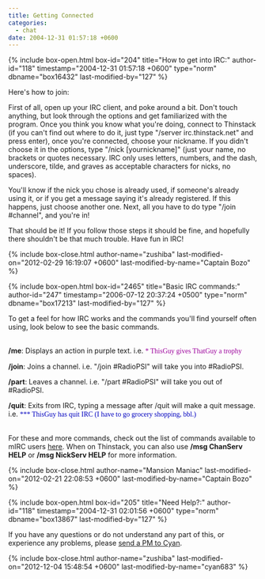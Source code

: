 ```yaml
---
title: Getting Connected
categories:
  - chat
date: 2004-12-31 01:57:18 +0600
---
```

{% include box-open.html box-id="204" title="How to get into IRC:" author-id="118" timestamp="2004-12-31 01:57:18 +0600" type="norm" dbname="box16432" last-modified-by="127" %}
<p>
Here's how to join:
</p>

<p>
First of all, open up your IRC client, and poke around a bit.  Don't touch anything, but look through the options and get familiarized with the program.  Once you think you know what you're doing, connect to Thinstack (if you can't find out where to do it, just type "/server irc.thinstack.net" and press enter), once you're connected, choose your nickname.  If you didn't choose it in the options, type "/nick [yournickname]" (just your name, no brackets or quotes necessary.  IRC only uses letters, numbers, and the dash, underscore, tilde, and graves as acceptable characters for nicks, no spaces).
</p>

<p>
You'll know if the nick you chose is already used, if someone's already using it, or if you get a message saying it's already registered. If this happens, just choose another one. Next, all you have to do type "/join #channel", and you're in!
</p>

<p>
That should be it! If you follow those steps it should be fine, and hopefully there shouldn't be that much trouble. Have fun in IRC!
</p>
{% include box-close.html author-name="zushiba" last-modified-on="2012-02-29 16:19:07 +0600" last-modified-by-name="Captain Bozo" %}

{% include box-open.html box-id="2465" title="Basic IRC commands:" author-id="247" timestamp="2006-07-12 20:37:24 +0500" type="norm" dbname="box17213" last-modified-by="127" %}
<p>
To get a feel for how IRC works and the commands you'll find yourself often using, look below to see the basic commands.<BR /><BR />
</p>

<p>
<b>/me</b>: Displays an action in purple text.  i.e. <FONT COLOR="#9C009C" FACE="FIXEDSYS">* ThisGuy gives ThatGuy a trophy</FONT>
</p>

<p>
<b>/join</b>: Joins a channel.  i.e. "/join #RadioPSI" will take you into #RadioPSI.
</p>

<p>
<b>/part</b>: Leaves a channel.  i.e. "/part #RadioPSI" will take you out of #RadioPSI.
</p>

<p>
<b>/quit</b>: Exits from IRC, typing a message after /quit will make a quit message.  i.e. <FONT COLOR="#0000BF" FACE="FIXEDSYS">*** ThisGuy has quit IRC (I have to go grocery shopping, bbl.)</FONT><BR /><BR />
</p>

<p>
For these and more commands, check out the list of commands available to mIRC users <a href="http://mirc.com/cmds.html">here</a>.  When on Thinstack, you can also use <b>/msg ChanServ HELP</b> or <b>/msg NickServ HELP</b> for more information.
</p>
{% include box-close.html author-name="Mansion Maniac" last-modified-on="2012-02-21 22:08:53 +0600" last-modified-by-name="Captain Bozo" %}

{% include box-open.html box-id="205" title="Need Help?:" author-id="118" timestamp="2004-12-31 02:01:56 +0600" type="norm" dbname="box13867" last-modified-by="127" %}
<p>
If you have any questions or do not understand any part of this, or experience any problems, please <a href="http://forum.starmen.net/members/5884">send a PM to Cyan</a>.
</p>
{% include box-close.html author-name="zushiba" last-modified-on="2012-12-04 15:48:54 +0600" last-modified-by-name="cyan683" %}
